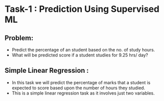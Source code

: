 # Task-1 : Prediction Using Supervised ML
## Problem:
- Predict the percentage of an student based on the no. of study hours.
- What will be predicted score if a student studies for 9.25 hrs/ day?
## Simple Linear Regression :
- In this task we will predict the percentage of marks that a student is expected to score based upon the number of hours they studied.
- This is a simple linear regression task as it involves just two variables.

